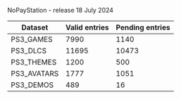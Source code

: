 NoPayStation - release 18 July 2024

|  Dataset  |Valid entries|Pending entries|
|-----------|-------------|---------------|
| PS3_GAMES |     7990    |      1140     |
|  PS3_DLCS |    11695    |     10473     |
| PS3_THEMES|     1200    |      500      |
|PS3_AVATARS|     1777    |      1051     |
| PS3_DEMOS |     489     |       16      |
